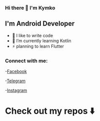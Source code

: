 ### Hi there 👋 I'm Kymko


## I'm Android Developer
- 💪 I like to write code
- 🌱 I’m currently learning Kotlin
- ⚡ planning to learn Flutter
### Connect with me:
-[Facebook](https://www.facebook.com/profile.php?id=100009516514631)

-[Telegram](https://t.me/Kymyshbek)

-[Instagram](https://www.instagram.com/zamirbekov.kumushbek/)


# Check out my repos ⬇️
